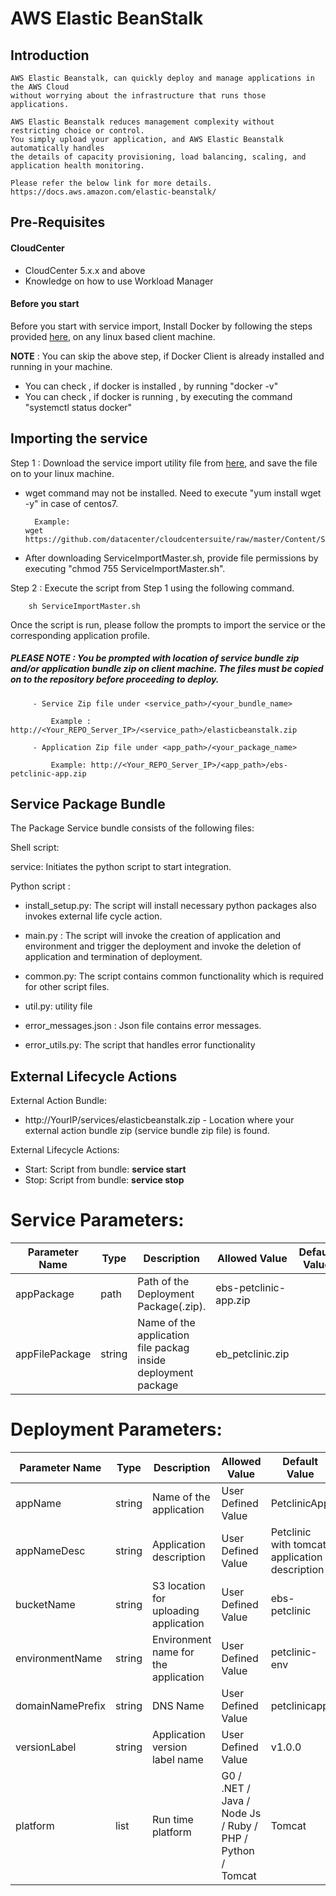 # AWS Elastic BeanStalk

## Introduction

    AWS Elastic Beanstalk, can quickly deploy and manage applications in the AWS Cloud 
	without worrying about the infrastructure that runs those applications. 
	
	AWS Elastic Beanstalk reduces management complexity without restricting choice or control. 
	You simply upload your application, and AWS Elastic Beanstalk automatically handles 
	the details of capacity provisioning, load balancing, scaling, and application health monitoring.	 
    
    Please refer the below link for more details.
	https://docs.aws.amazon.com/elastic-beanstalk/ 
	
## Pre-Requisites

#### CloudCenter
- CloudCenter 5.x.x and above
- Knowledge on how to use Workload Manager

#### Before you start
Before you start with service import, Install Docker by following the steps provided [here](https://github.com/datacenter/cloudcentersuite/raw/master/Content/dockerimages/Steps%20for%20Installation%20of%20Docker%20CE%20on%20CentOS7_V2.docx), on any linux based client machine.

**NOTE** : You can skip the above step, if Docker Client is already installed and running in your machine. 
- You can check , if docker is installed , by running "docker -v"
- You can check , if docker is running , by executing the command "systemctl status docker"

## Importing the service

Step 1 : Download the service import utility file  from [here](https://raw.githubusercontent.com/datacenter/cloudcentersuite/master/Content/Scripts/ServiceImportMaster.sh), and save the file on to your linux machine.
- wget command may not be installed. Need to execute "yum install wget -y" in case of centos7.

	    Example: 
      wget https://github.com/datacenter/cloudcentersuite/raw/master/Content/Scripts/ServiceImportMaster.sh
				
- After downloading ServiceImportMaster.sh, provide file permissions by executing "chmod 755 ServiceImportMaster.sh".

Step 2 : Execute the script from Step 1 using the following command.

        sh ServiceImportMaster.sh

Once the script is run, please follow the prompts to import the service or the corresponding application profile.


##### PLEASE NOTE : You be prompted with location of service bundle zip and/or application bundle zip on client machine. The files must be copied on to the repository before proceeding to deploy.

         - Service Zip file under <service_path>/<your_bundle_name>
                    
             Example : http://<Your_REPO_Server_IP>/<service_path>/elasticbeanstalk.zip 
    
         - Application Zip file under <app_path>/<your_package_name>
            
             Example: http://<Your_REPO_Server_IP>/<app_path>/ebs-petclinic-app.zip
   
## Service Package Bundle

The Package Service bundle consists of the following files:

Shell script:

service: Initiates the python script to start integration.

Python script :

- install_setup.py: The script will install necessary python packages also invokes external life cycle action.

- main.py : The script will invoke the creation of application and environment and trigger the deployment and invoke the deletion of application and termination of deployment.
 
- common.py: The script contains common functionality which is required for other script files.

- util.py: utility file

- error_messages.json : Json file contains error messages.

- error_utils.py: The script that handles error functionality

## External Lifecycle Actions 

External Action Bundle:  
 - http://YourIP/services/elasticbeanstalk.zip - Location where your external action bundle zip (service bundle zip file) is found.
 
External Lifecycle Actions: 
 - Start: Script from bundle: **service start**
 - Stop: Script from bundle: **service stop** 

# Service Parameters:

| Parameter Name	| Type	 | Description | Allowed Value |Default Value |
| ------ | ------ | ------ |------ | ------ |
| appPackage |	path |	Path of the Deployment Package(.zip). | ebs-petclinic-app.zip
| appFilePackage|string  | Name of the application file packag inside deployment package | eb_petclinic.zip
		
# Deployment Parameters:

| Parameter Name	| Type	 | Description | Allowed Value |Default Value |
| ------ | ------ | ------ |------ | ------ |
| appName |	string |	Name of the application | User Defined Value | PetclinicApp |
| appNameDesc|string  | Application description | User Defined Value | Petclinic with tomcat application description |
| bucketName |	string |	S3 location for uploading application | User Defined Value | ebs-petclinic |
| environmentName|string  | Environment name for the application | User Defined Value | petclinic-env | 
| domainNamePrefix | string | DNS Name | User Defined Value | petclinicapp
| versionLabel | string | Application version label name | User Defined Value | v1.0.0
| platform | list | Run time platform | G0 / .NET / Java / Node Js / Ruby / PHP / Python / Tomcat | Tomcat


